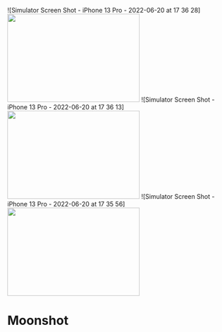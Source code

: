 ![Simulator Screen Shot - iPhone 13 Pro - 2022-06-20 at 17 36 28]<img src="https://user-images.githubusercontent.com/58077232/174650139-093b30f0-ccaa-4b4b-a73b-9fa4e9fae7fe.png" width="300" height="200" />
![Simulator Screen Shot - iPhone 13 Pro - 2022-06-20 at 17 36 13]<img src="https://user-images.githubusercontent.com/58077232/174649740-31160ff7-04a4-4aa4-89ef-bc48235ad2b6.png" width="300" height="200" />
![Simulator Screen Shot - iPhone 13 Pro - 2022-06-20 at 17 35 56]<img src="https://user-images.githubusercontent.com/58077232/174649528-3be17306-6f31-443e-a741-a7e87153eedb.png" width="300" height="200" />

# Moonshot

